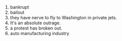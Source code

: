 1. bankrupt
2. bailout
3. they have nerve to fly to Washington in private jets.
4. It's an absolute outrage.
5. a protest has broken out.
6. auto manufacturing industry
